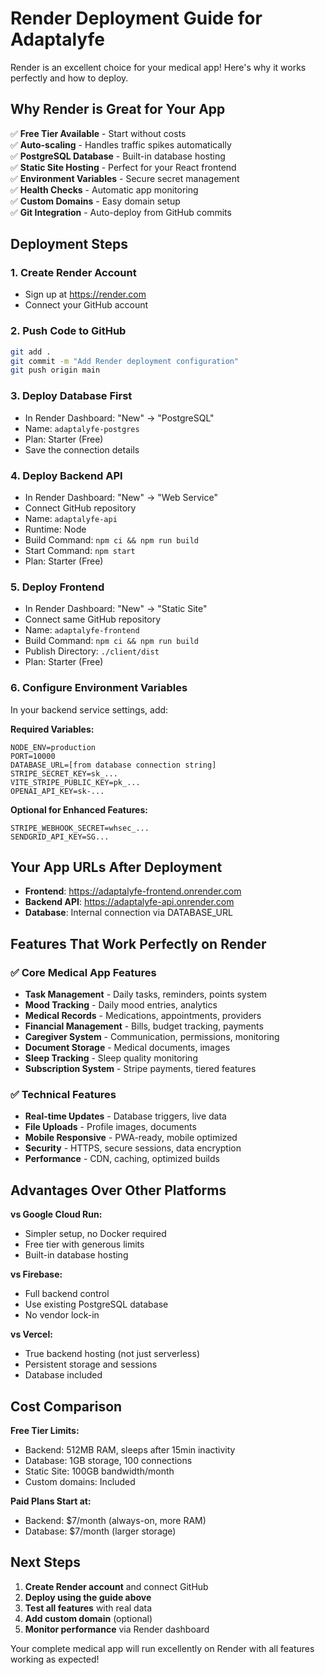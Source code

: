 # Render Deployment Guide for Adaptalyfe

Render is an excellent choice for your medical app! Here's why it works perfectly and how to deploy.

## Why Render is Great for Your App

✅ **Free Tier Available** - Start without costs  
✅ **Auto-scaling** - Handles traffic spikes automatically  
✅ **PostgreSQL Database** - Built-in database hosting  
✅ **Static Site Hosting** - Perfect for your React frontend  
✅ **Environment Variables** - Secure secret management  
✅ **Health Checks** - Automatic app monitoring  
✅ **Custom Domains** - Easy domain setup  
✅ **Git Integration** - Auto-deploy from GitHub commits  

## Deployment Steps

### 1. Create Render Account
- Sign up at https://render.com
- Connect your GitHub account

### 2. Push Code to GitHub
```bash
git add .
git commit -m "Add Render deployment configuration"
git push origin main
```

### 3. Deploy Database First
- In Render Dashboard: "New" → "PostgreSQL"
- Name: `adaptalyfe-postgres`
- Plan: Starter (Free)
- Save the connection details

### 4. Deploy Backend API
- In Render Dashboard: "New" → "Web Service"
- Connect GitHub repository
- Name: `adaptalyfe-api`
- Runtime: Node
- Build Command: `npm ci && npm run build`
- Start Command: `npm start`
- Plan: Starter (Free)

### 5. Deploy Frontend
- In Render Dashboard: "New" → "Static Site"
- Connect same GitHub repository
- Name: `adaptalyfe-frontend`
- Build Command: `npm ci && npm run build`
- Publish Directory: `./client/dist`
- Plan: Starter (Free)

### 6. Configure Environment Variables
In your backend service settings, add:

**Required Variables:**
```
NODE_ENV=production
PORT=10000
DATABASE_URL=[from database connection string]
STRIPE_SECRET_KEY=sk_...
VITE_STRIPE_PUBLIC_KEY=pk_...
OPENAI_API_KEY=sk-...
```

**Optional for Enhanced Features:**
```
STRIPE_WEBHOOK_SECRET=whsec_...
SENDGRID_API_KEY=SG...
```

## Your App URLs After Deployment

- **Frontend**: https://adaptalyfe-frontend.onrender.com
- **Backend API**: https://adaptalyfe-api.onrender.com
- **Database**: Internal connection via DATABASE_URL

## Features That Work Perfectly on Render

### ✅ Core Medical App Features
- **Task Management** - Daily tasks, reminders, points system
- **Mood Tracking** - Daily mood entries, analytics
- **Medical Records** - Medications, appointments, providers
- **Financial Management** - Bills, budget tracking, payments
- **Caregiver System** - Communication, permissions, monitoring
- **Document Storage** - Medical documents, images
- **Sleep Tracking** - Sleep quality monitoring
- **Subscription System** - Stripe payments, tiered features

### ✅ Technical Features
- **Real-time Updates** - Database triggers, live data
- **File Uploads** - Profile images, documents
- **Mobile Responsive** - PWA-ready, mobile optimized
- **Security** - HTTPS, secure sessions, data encryption
- **Performance** - CDN, caching, optimized builds

## Advantages Over Other Platforms

**vs Google Cloud Run:**
- Simpler setup, no Docker required
- Free tier with generous limits
- Built-in database hosting

**vs Firebase:**
- Full backend control
- Use existing PostgreSQL database
- No vendor lock-in

**vs Vercel:**
- True backend hosting (not just serverless)
- Persistent storage and sessions
- Database included

## Cost Comparison

**Free Tier Limits:**
- Backend: 512MB RAM, sleeps after 15min inactivity
- Database: 1GB storage, 100 connections
- Static Site: 100GB bandwidth/month
- Custom domains: Included

**Paid Plans Start at:**
- Backend: $7/month (always-on, more RAM)
- Database: $7/month (larger storage)

## Next Steps

1. **Create Render account** and connect GitHub
2. **Deploy using the guide above**
3. **Test all features** with real data
4. **Add custom domain** (optional)
5. **Monitor performance** via Render dashboard

Your complete medical app will run excellently on Render with all features working as expected!